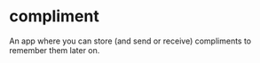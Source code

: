 # compliment
An app where you can store (and send or receive) compliments to remember them later on.
